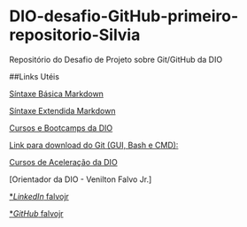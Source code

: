# DIO-desafio-GitHub-primeiro-repositorio-Silvia
Repositório do Desafio de Projeto sobre Git/GitHub da DIO

##Links Utéis

[Síntaxe Básica Markdown](Https://www.markdownguide.org/basic-syntax/)

[Síntaxe Extendida Markdown](https://www.markdownguide.org/extended-syntax/)

[Cursos e Bootcamps da DIO](https://web.dio.me/home)

[Link para download do Git (GUI, Bash e CMD):](https://git-scm.com/downloads)

[Cursos de Aceleração da DIO](https://web.dio.me/accelerations)

[Orientador da DIO - Venilton Falvo Jr.]

[**LinkedIn* falvojr](https://linkedin.com/in/falvojr)

[**GitHub* falvojr](https://github.com/falvojr)
